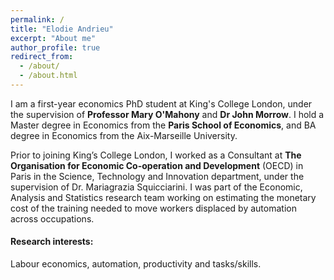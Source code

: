 ```yaml
---
permalink: /
title: "Elodie Andrieu"
excerpt: "About me"
author_profile: true
redirect_from: 
  - /about/
  - /about.html
---
```



I am a first-year economics PhD student at King's College London, under the supervision of **Professor Mary O'Mahony** and **Dr John Morrow**.
I hold a Master degree in Economics from the **Paris School of Economics**, and BA degree in Economics from the Aix-Marseille University. 

Prior to joining King’s College London, I worked as a Consultant at **The Organisation for Economic Co-operation and Development** (OECD) in Paris in the Science, Technology and Innovation department, under the supervision of Dr. Mariagrazia Squicciarini.
I was part of the Economic, Analysis and Statistics research team working on estimating the monetary cost of the training needed to move workers displaced by automation across occupations.

#### Research interests:

Labour economics, automation, productivity and tasks/skills.
